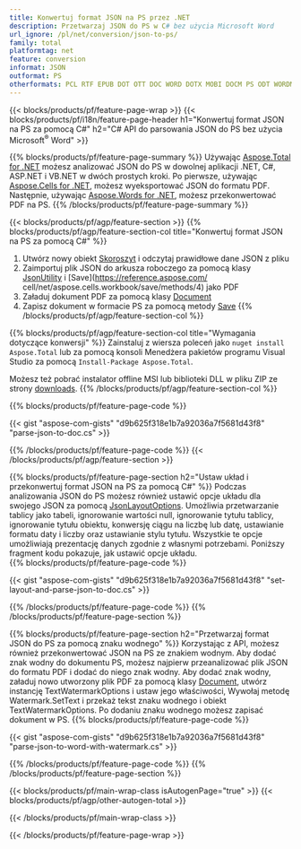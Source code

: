 ```yaml
---
title: Konwertuj format JSON na PS przez .NET
description: Przetwarzaj JSON do PS w C# bez użycia Microsoft Word
url_ignore: /pl/net/conversion/json-to-ps/
family: total
platformtag: net
feature: conversion
informat: JSON
outformat: PS
otherformats: PCL RTF EPUB DOT OTT DOC WORD DOTX MOBI DOCM PS ODT WORDML FLATOPC
---
```

{{< blocks/products/pf/feature-page-wrap >}}
{{< blocks/products/pf/i18n/feature-page-header h1="Konwertuj format JSON na PS za pomocą C#" h2="C# API do parsowania JSON do PS bez użycia Microsoft<sup>&reg;</sup> Word" >}}

{{% blocks/products/pf/feature-page-summary %}}
Używając [Aspose.Total for .NET](https://products.aspose.com/total/net/) możesz analizować JSON do PS w dowolnej aplikacji .NET, C#, ASP.NET i VB.NET w dwóch prostych kroki. Po pierwsze, używając [Aspose.Cells for .NET](https://products.aspose.com/cells/net/), możesz wyeksportować JSON do formatu PDF. Następnie, używając [Aspose.Words for .NET](https://products.aspose.com/words/net/), możesz przekonwertować PDF na PS.
{{% /blocks/products/pf/feature-page-summary  %}}

{{< blocks/products/pf/agp/feature-section >}}
{{% blocks/products/pf/agp/feature-section-col title="Konwertuj format JSON na PS za pomocą C#" %}}
1. Utwórz nowy obiekt [Skoroszyt](https://reference.aspose.com/cells/net/aspose.cells/workbook) i odczytaj prawidłowe dane JSON z pliku
2. Zaimportuj plik JSON do arkusza roboczego za pomocą klasy [JsonUtility](https://reference.aspose.com/cells/net/aspose.cells.utility/jsonutility) i [Save](https://reference.aspose.com/ cell/net/aspose.cells.workbook/save/methods/4) jako PDF
3. Załaduj dokument PDF za pomocą klasy [Document](https://reference.aspose.com/words/net/aspose.words/document)
4. Zapisz dokument w formacie PS za pomocą metody [Save](https://reference.aspose.com/words/net/aspose.words.document/save/methods/3)
{{% /blocks/products/pf/agp/feature-section-col %}}

{{% blocks/products/pf/agp/feature-section-col title="Wymagania dotyczące konwersji" %}}
Zainstaluj z wiersza poleceń jako ```nuget install Aspose.Total``` lub za pomocą konsoli Menedżera pakietów programu Visual Studio za pomocą ```Install-Package Aspose.Total```.

Możesz też pobrać instalator offline MSI lub biblioteki DLL w pliku ZIP ze strony [downloads](https://releases.aspose.comtotal/net).
{{% /blocks/products/pf/agp/feature-section-col %}}

{{% blocks/products/pf/feature-page-code %}}

{{< gist "aspose-com-gists" "d9b625f318e1b7a92036a7f5681d43f8" "parse-json-to-doc.cs" >}}


{{% /blocks/products/pf/feature-page-code %}}
{{< /blocks/products/pf/agp/feature-section >}}

{{% blocks/products/pf/feature-page-section  h2="Ustaw układ i przekonwertuj format JSON na PS za pomocą C#" %}}
Podczas analizowania JSON do PS możesz również ustawić opcje układu dla swojego JSON za pomocą [JsonLayoutOptions](https://reference.aspose.com/cells/net/aspose.cells.utility/jsonlayoutoptions). Umożliwia przetwarzanie tablicy jako tabeli, ignorowanie wartości null, ignorowanie tytułu tablicy, ignorowanie tytułu obiektu, konwersję ciągu na liczbę lub datę, ustawianie formatu daty i liczby oraz ustawianie stylu tytułu. Wszystkie te opcje umożliwiają prezentację danych zgodnie z własnymi potrzebami. Poniższy fragment kodu pokazuje, jak ustawić opcje układu.  
{{% blocks/products/pf/feature-page-code %}}

{{< gist "aspose-com-gists" "d9b625f318e1b7a92036a7f5681d43f8" "set-layout-and-parse-json-to-doc.cs" >}}

{{% /blocks/products/pf/feature-page-code  %}}
{{% /blocks/products/pf/feature-page-section %}}

{{% blocks/products/pf/feature-page-section  h2="Przetwarzaj format JSON do PS za pomocą znaku wodnego" %}}
Korzystając z API, możesz również przekonwertować JSON na PS ze znakiem wodnym. Aby dodać znak wodny do dokumentu PS, możesz najpierw przeanalizować plik JSON do formatu PDF i dodać do niego znak wodny. Aby dodać znak wodny, załaduj nowo utworzony plik PDF za pomocą klasy [Document](https://reference.aspose.com/words/net/aspose.words/document), utwórz instancję TextWatermarkOptions i ustaw jego właściwości, Wywołaj metodę Watermark.SetText i przekaż tekst znaku wodnego i obiekt TextWatermarkOptions. Po dodaniu znaku wodnego możesz zapisać dokument w PS. 
{{% blocks/products/pf/feature-page-code %}}

{{< gist "aspose-com-gists" "d9b625f318e1b7a92036a7f5681d43f8" "parse-json-to-word-with-watermark.cs" >}}

{{% /blocks/products/pf/feature-page-code  %}}
{{% /blocks/products/pf/feature-page-section %}}

{{< blocks/products/pf/main-wrap-class isAutogenPage="true" >}}
{{< blocks/products/pf/agp/other-autogen-total >}}


{{< /blocks/products/pf/main-wrap-class >}}

{{< /blocks/products/pf/feature-page-wrap >}}